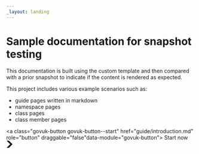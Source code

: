 ```yaml
---
_layout: landing
---
```


# Sample documentation for snapshot testing

This documentation is built using the custom template and then compared with a prior snapshot to indicate if the content is rendered as expected.

This project includes various example scenarios such as:
- guide pages written in markdown
- namespace pages
- class pages
- class member pages

<a class="govuk-button govuk-button--start"  href="guide/introduction.md" role="button" draggable="false"data-module="govuk-button">
  Start now
  <svg class="govuk-button__start-icon" xmlns="http://www.w3.org/2000/svg" width="17.5" height="19" viewBox="0 0 33 40" aria-hidden="true" focusable="false">
    <path fill="currentColor" d="M0 0h13l20 20-20 20H0l20-20z" />
  </svg>
</a>
